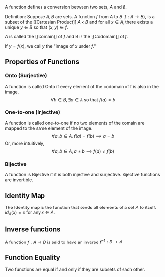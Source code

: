 A function defines a conversion between two sets, $A$ and $B$.

Definition: Suppose $A, B$ are sets. A function $f$ from $A$ to $B$ ($f:A\to B$), is a subset of the [[Cartesian Product]] $A\times B$ and for all $x\in A$, there exists a unique $y\in B$ so that $(x,y)\in f$. 

$A$ is called the [[Domain]] of $f$ and B is the [[Codomain]] of $f$.

If $y=f(x)$, we call $y$ the "image of $x$ under $f$."

## Properties of Functions
### Onto (Surjective)
A function is called Onto if every element of the codomain of f is also in the image.
$$\forall b \in B, \exists a \in A \text{ so that } f(a) = b$$
### One-to-one (Injective)
A function is called one-to-one if no two elements of the domain are mapped to the same element of the image.
$$\forall a,b \in A, f(a)=f(b)\implies a=b$$
Or, more intuitively,
$$\forall a,b\in A, a\neq b\implies f(a)\neq f(b)$$
### Bijective
A function is Bijective if it is both injective and surjective. Bijective functions are invertible.
## Identity Map
The Identity map is the function that sends all elements of a set $A$ to itself.
$id_A(x)=x$ for any $x \in A$.
## Inverse functions
A function $f:A\to B$ is said to have an inverse $f^{-1}:B\to A$
## Function Equality
Two functions are equal if and only if they are subsets of each other.